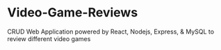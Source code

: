 # Video-Game-Reviews
CRUD Web Application powered by React, Nodejs, Express, &amp; MySQL to review different video games
